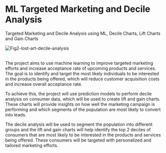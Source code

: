 # ML Targeted Marketing and Decile Analysis
 Targeted Marketing and Decile Analysis using ML, Decile Charts, Lift Charts and Gain Charts

![Fig2-lost-art-decile-analysis](https://user-images.githubusercontent.com/19725837/215314059-a66828ce-065f-407f-b0ad-efa346896aa9.jpg)<br><br>

The project aims to use machine learning to improve targeted marketing efforts and increase acceptance rate of upcoming products and services. The goal is to identify and target the most likely individuals to be interested in the products being offered, which will reduce customer acquisition costs and increase overall acceptance rate.


To achieve this, the project will use prediction models to perform decile analysis on consumer data, which will be used to create lift and gain charts. These charts will provide insights on how well the marketing campaign is performing and which segments of the population are most likely to convert into leads.

The decile analysis will be used to segment the population into different groups and the lift and gain charts will help identify the top 2 deciles of consumers that are most likely to be interested in the products and services being offered. These consumers will be targeted with personalized and tailored marketing efforts.

